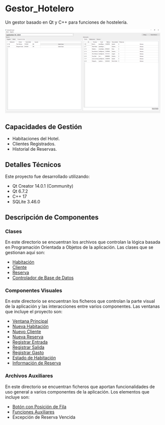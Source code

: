 # Gestor_Hotelero

Un gestor basado en Qt y C++ para funciones de hostelería.

![Imagen de muestra](./Imagenes/Captura_Pantalla_Principal.PNG)

## Capacidades de Gestión

- Habitaciones del Hotel.
- Clientes Registrados.
- Historial de Reservas.

## Detalles Técnicos

Este proyecto fue desarrollado utilizando:

- Qt Creator 14.0.1 (Community)
- Qt 6.7.2
- C++ 17
- SQLite 3.46.0

## Descripción de Componentes

### Clases

En este directorio se encuentran los archivos que controlan la lógica basada en Programación Orientada a Objetos de la aplicación. Las clases que se gestionan aquí son:

- [Habitación](./Clases/Habitacion)
- [Cliente](./Clases/Cliente)
- [Reserva](./Clases/Reserva)
- [Controlador de Base de Datos](./Clases/ControladorBD)

### Componentes Visuales

En este directorio se encuentran los ficheros que controlan la parte visual de la aplicación y las interacciones entre varios componentes. Las ventanas que incluye el proyecto son:

- [Ventana Principal](./Componentes_Visuales/Ventana_Principal)
- [Nueva Habitación](./Componentes_Visuales/Ventana_Nueva_Habitacion)
- [Nuevo Cliente](./Componentes_Visuales/Ventana_Nuevo_Cliente)
- [Nueva Reserva](./Componentes_Visuales/Ventana_Nueva_Reserva)
- [Registrar Entrada](./Componentes_Visuales/Ventana_Registrar_Entrada)
- [Registrar Salida](./Componentes_Visuales/Ventana_Registrar_Salida)
- [Registrar Gasto](./Componentes_Visuales/Ventana_Nuevo_Gasto)
- [Estado de Habitación](./Componentes_Visuales/Ventana_Estado_Habitacion)
- [Información de Reserva](./Componentes_Visuales/Ventana_Info_Reserva)

### Archivos Auxiliares

En este directorio se encuentran ficheros que aportan funcionalidades de uso general a varios componentes de la aplicación. Los elementos que incluye son:
  
- [Botón con Posición de Fila](./Archivos_Auxiliares/Boton_Posicion_Fila)
- [Funciones Auxiliares](./Archivos_Auxiliares/Funciones_Auxiliares)
- Excepción de Reserva Vencida
